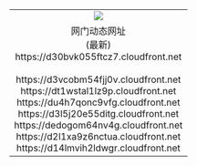 ﻿<table>
  <tr></tr>
  <tr><td colspan=2 align=center><img src="https://d30bvk055ftcz7.cloudfront.net/Up/oGate.jpg" /></td></tr>
  <tr><td colspan=2 align=center>网门动态网址<br/>(最新)
<br>https://d30bvk055ftcz7.cloudfront.net
<br/>
<br>https://d3vcobm54fjj0v.cloudfront.net
<br>https://dt1wstal1lz9p.cloudfront.net
<br>https://du4h7qonc9vfg.cloudfront.net
<br>https://d3l5j20e55ditg.cloudfront.net
<br>https://dedogom64nv4g.cloudfront.net
<br>https://d2l1xa9z6nctua.cloudfront.net
<br>https://d14lmvih2ldwgr.cloudfront.net
    </td>
  </tr>
</table>
